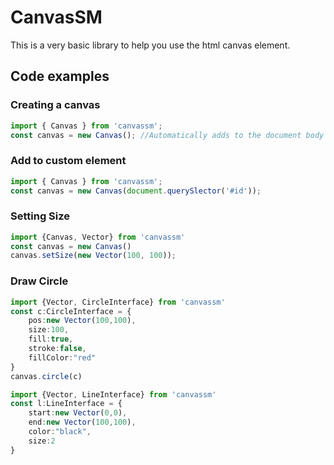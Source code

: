 # CanvasSM

This is a very basic library to help you use the html canvas element.

## Code examples

### Creating a canvas

```javascript
import { Canvas } from 'canvassm';
const canvas = new Canvas(); //Automatically adds to the document body
```

### Add to custom element

```javascript
import { Canvas } from 'canvassm';
const canvas = new Canvas(document.querySlector('#id'));
```

### Setting Size

```javascript
import {Canvas, Vector} from 'canvassm'
const canvas = new Canvas()
canvas.setSize(new Vector(100, 100));
```

### Draw Circle

```typescript
import {Vector, CircleInterface} from 'canvassm'
const c:CircleInterface = {
    pos:new Vector(100,100),
    size:100,
    fill:true,
    stroke:false,
    fillColor:"red"
}
canvas.circle(c)
```

```typescript
import {Vector, LineInterface} from 'canvassm'
const l:LineInterface = {
    start:new Vector(0,0),
    end:new Vector(100,100),
    color:"black",
    size:2
}
```